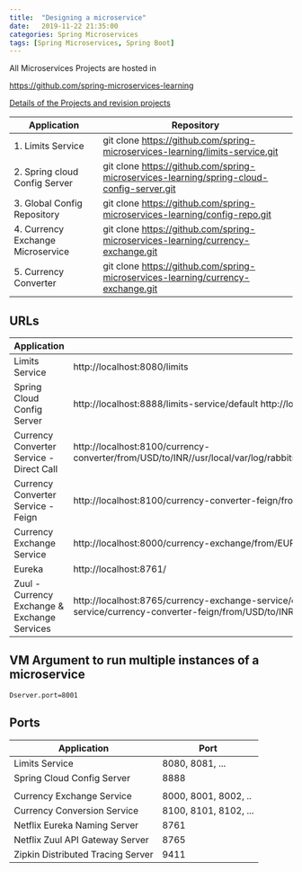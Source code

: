 ```yaml
---
title:  "Designing a microservice"
date:   2019-11-22 21:35:00
categories: Spring Microservices
tags: [Spring Microservices, Spring Boot]
---
```


All Microservices Projects are hosted in

https://github.com/spring-microservices-learning

[Details of the Projects and revision projects](https://github.com/microservices-revisions/initial-download)

| Application                       | Repository                                                                                |
|-----------------------------------|-------------------------------------------------------------------------------------------|
| 1. Limits Service                 | git clone https://github.com/spring-microservices-learning/limits-service.git             |
| 2. Spring cloud Config Server     | git clone https://github.com/spring-microservices-learning/spring-cloud-config-server.git |
| 3. Global Config Repository       | git clone https://github.com/spring-microservices-learning/config-repo.git                |
| 4. Currency Exchange Microservice | git clone https://github.com/spring-microservices-learning/currency-exchange.git          
| 5. Currency Converter             | git clone https://github.com/spring-microservices-learning/currency-exchange.git          |

## URLs

| Application                                  | URL                                                                                                                                                                                      |
|----------------------------------------------|------------------------------------------------------------------------------------------------------------------------------------------------------------------------------------------|
| Limits Service                               | http://localhost:8080/limits                                                                                                                                                             |
| Spring Cloud Config Server                   | http://localhost:8888/limits-service/default http://localhost:8888/limits-service/dev                                                                                                    |
| Currency Converter Service - Direct Call     | http://localhost:8100/currency-converter/from/USD/to/INR//usr/local/var/log/rabbitmq/rabbit@localhost.log/usr/local/var/log/rabbitmq/rabbit@localhost.logquantity/10                     |
| Currency Converter Service - Feign           | http://localhost:8100/currency-converter-feign/from/EUR/to/INR/quantity/10000                                                                                                            |
| Currency Exchange Service                    | http://localhost:8000/currency-exchange/from/EUR/to/INR http://localhost:8001/currency-exchange/from/USD/to/INR                                                                          |
| Eureka                                       | http://localhost:8761/                                                                                                                                                                   |
| Zuul - Currency Exchange & Exchange Services | http://localhost:8765/currency-exchange-service/currency-exchange/from/EUR/to/INR http://localhost:8765/currency-conversion-service/currency-converter-feign/from/USD/to/INR/quantity/10 |

## VM Argument to run multiple instances of a microservice

`Dserver.port=8001`

## Ports

| Application                       | Port                  |
|-----------------------------------|-----------------------|
| Limits Service                    | 8080, 8081, ...       |
| Spring Cloud Config Server        | 8888                  |
|                                   |                       |
| Currency Exchange Service         | 8000, 8001, 8002, ..  |
| Currency Conversion Service       | 8100, 8101, 8102, ... |
| Netflix Eureka Naming Server      | 8761                  |
| Netflix Zuul API Gateway Server   | 8765                  |
| Zipkin Distributed Tracing Server | 9411                  |

